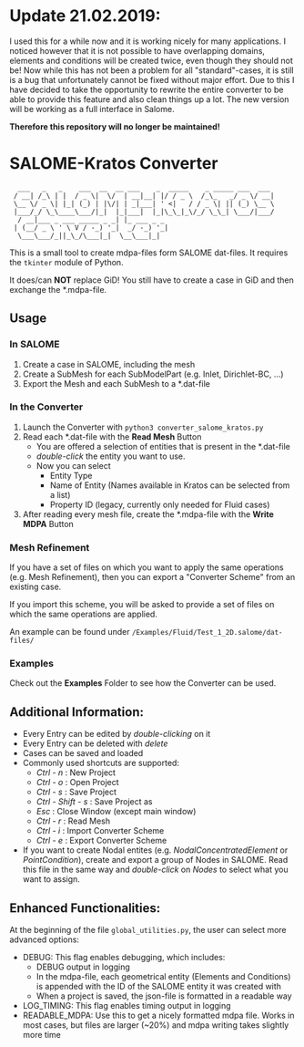 # Update 21.02.2019:
I used this for a while now and it is working nicely for many applications.
I noticed however that it is not possible to have overlapping domains, elements and conditions will be created twice, even though they should not be! Now while this has not been a problem for all "standard"-cases, it is still is a bug that unfortunately cannot be fixed without major effort.
Due to this I have decided to take the opportunity to rewrite the entire converter to be able to provide this feature and also clean things up a lot.
The new version will be working as a full interface in Salome.

**Therefore this repository will no longer be maintained!**

# SALOME-Kratos Converter
```
  ___   _   _    ___  __  __ ___    _  _____    _ _____ ___  ___
 / __| /_\ | |  / _ \|  \/  | __|__| |/ / _ \  /_\_   _/ _ \/ __|
 \__ \/ _ \| |_| (_) | |\/| | _|___| ' <|   / / _ \| || (_) \__ \
 |___/_/ \_\____\___/|_|  |_|___|  |_|\_\_|_\/_/ \_\_| \___/|___/
  / __|___ _ ___ _____ _ _| |_ ___ _ _
 | (__/ _ \ ' \ V / -_) '_|  _/ -_) '_|
  \___\___/_||_\_/\___|_|  \__\___|_|
```
This is a small tool to create mdpa-files form SALOME dat-files. It requires the `tkinter` module of Python.

It does/can **NOT** replace GiD! You still have to create a case in GiD and then exchange the *.mdpa-file.



## Usage
### In SALOME
1. Create a case in SALOME, including the mesh
2. Create a SubMesh for each SubModelPart (e.g. Inlet, Dirichlet-BC, ...)
3. Export the Mesh and each SubMesh to a *.dat-file
### In the Converter
1. Launch the Converter with `python3 converter_salome_kratos.py`
2. Read each *.dat-file with the **Read Mesh** Button
    * You are offered a selection of entities that is present in the *.dat-file
    * _double-click_ the entity you want to use.
    * Now you can select
        * Entity Type
        * Name of Entity (Names available in Kratos can be selected from a list)
        * Property ID (legacy, currently only needed for Fluid cases)
3. After reading every mesh file, create the *.mdpa-file with the **Write MDPA** Button

### Mesh Refinement
If you have a set of files on which you want to apply the same operations (e.g. Mesh Refinement), then you can export a "Converter Scheme" from an existing case.

If you import this scheme, you will be asked to provide a set of files on which the same operations are applied.

An example can be found under `/Examples/Fluid/Test_1_2D.salome/dat-files/`

### Examples
Check out the **Examples** Folder to see how the Converter can be used.


## Additional Information:
* Every Entry can be edited by _double-clicking_ on it
* Every Entry can be deleted with _delete_
* Cases can be saved and loaded
* Commonly used shortcuts are supported:
    * _Ctrl - n_ : New Project
    * _Ctrl - o_ : Open Project
    * _Ctrl - s_ : Save Project
    * _Ctrl - Shift - s_ : Save Project as
    * _Esc_ : Close Window (except main window)
    * _Ctrl - r_ : Read Mesh
    * _Ctrl - i_ : Import Converter Scheme
    * _Ctrl - e_ : Export Converter Scheme
* If you want to create Nodal entites (e.g. _NodalConcentratedElement_ or _PointCondition_), create and export a group of Nodes in SALOME. Read this file in the same way and _double-click_ on _Nodes_ to select what you want to assign.


## Enhanced Functionalities:
At the beginning of the file `global_utilities.py`, the user can select more advanced options:
* DEBUG: This flag enables debugging, which includes:
    * DEBUG output in logging
    * In the mdpa-file, each geometrical entity (Elements and Conditions) is appended with the ID of the SALOME entity it was created with
    * When a project is saved, the json-file is formatted in a readable way
* LOG_TIMING: This flag enables timing output in logging
* READABLE_MDPA: Use this to get a nicely formatted mdpa file. Works in most cases, but files are larger (~20%) and mdpa writing takes slightly more time
